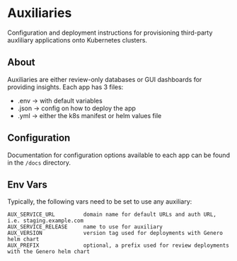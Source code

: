 
# Auxiliaries

Configuration and deployment instructions for provisioning third-party auxliliary applications onto Kubernetes clusters.

## About

Auxiliaries are either review-only databases or GUI dashboards for providing insights. Each app has 3 files:

- .env  -> with default variables
- .json -> config on how to deploy the app
- .yml  -> either the k8s manifest or helm values file

## Configuration

Documentation for configuration options available to each app can be found in the `/docs` directory.

## Env Vars

Typically, the following vars need to be set to use any auxiliary:

```
AUX_SERVICE_URL         domain name for default URLs and auth URL, i.e. staging.example.com
AUX_SERVICE_RELEASE     name to use for auxiliary
AUX_VERSION             version tag used for deployments with Genero helm chart
AUX_PREFIX              optional, a prefix used for review deployments with the Genero helm chart
```

